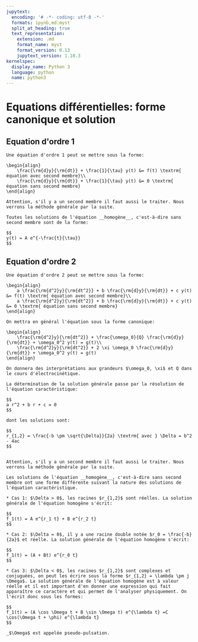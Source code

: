 ```yaml
---
jupytext:
  encoding: '# -*- coding: utf-8 -*-'
  formats: ipynb,md:myst
  split_at_heading: true
  text_representation:
    extension: .md
    format_name: myst
    format_version: 0.13
    jupytext_version: 1.10.3
kernelspec:
  display_name: Python 3
  language: python
  name: python3
---
```

# Equations différentielles: forme canonique et solution

## Equation d'ordre 1

````{important} __Forme canonique d'une équation d'ordre 1.__
Une équation d'ordre 1 peut se mettre sous la forme:

\begin{align}
	\frac{\rm{d}y}{\rm{dt}} + \frac{1}{\tau} y(t) &= f(t) \textrm{ équation avec second membre}\\
	\frac{\rm{d}y}{\rm{dt}} + \frac{1}{\tau} y(t) &= 0 \textrm{ équation sans second membre}
\end{align}
````

```{margin} __Traitement du second membre__
Attention, s'il y a un second membre il faut aussi le traiter. Nous verrons la méthode générale par la suite.
```
````{important} __Solution de l'équation sans second membre__
Toutes les solutions de l'équation __homogène__, c'est-à-dire sans second membre sont de la forme:

$$
y(t) = A e^{-\frac{t}{\tau}}
$$
````


## Equation d'ordre 2

````{important} __Forme canonique d'une équation d'ordre 2.__
Une équation d'ordre 2 peut se mettre sous la forme:

\begin{align}
	a \frac{\rm{d^2}y}{\rm{dt^2}} + b \frac{\rm{d}y}{\rm{dt}} + c y(t) &= f(t) \textrm{ équation avec second membre}\\
	a \frac{\rm{d^2}y}{\rm{dt^2}} + b \frac{\rm{d}y}{\rm{dt}} + c y(t) &= 0 \textrm{ équation sans second membre}
\end{align}

On mettra en général l'équation sous la forme canonique:

\begin{align}
	\frac{\rm{d^2}y}{\rm{dt^2}} + \frac{\omega_0}{Q} \frac{\rm{d}y}{\rm{dt}} + \omega_0^2 y(t) = g(t)\\
	\frac{\rm{d^2}y}{\rm{dt^2}} + 2 \xi \omega_0 \frac{\rm{d}y}{\rm{dt}} + \omega_0^2 y(t) = g(t)
\end{align}

On donnera des interprétations aux grandeurs $\omega_0, \xi$ et Q dans le cours d'électrocinétique.
````

````{important} __Equation caractéristique__
La détermination de la solution générale passe par la résolution de l'équation caractéristique:

$$
a r^2 + b r + c = 0
$$

dont les solutions sont:

$$
r_{1,2} = \frac{-b \pm \sqrt{\Delta}}{2a} \textrm{ avec } \Delta = b^2 - 4ac
$$
````

```{margin} __Traitement du second membre__

Attention, s'il y a un second membre il faut aussi le traiter. Nous verrons la méthode générale par la suite.
```
````{important} __Solution de l'équation sans second membre__
Les solutions de l'équation __homogène__, c'est-à-dire sans second membre ont une forme différente suivant la nature des solutions de l'équation caractéristique.

* Cas 1: $\Delta > 0$, les racines $r_{1,2}$ sont réelles. La solution générale de l'équation homogène s'écrit:

$$
f_1(t) = A e^{r_1 t} + B e^{r_2 t}
$$

* Cas 2: $\Delta = 0$, il y a une racine double notée $r_0 = \frac{-b}{2a}$ et réelle. La solution générale de l'équation homogène s'écrit:

$$
f_1(t) = (A + Bt) e^{r_0 t}
$$

* Cas 3: $\Delta < 0$, les racines $r_{1,2}$ sont complexes et conjuguées, on peut les écrire sous la forme $r_{1,2} = \lambda \pm j \Omega$. La solution générale de l'équation homogène est à valeur réelle et il est important d'en donner une expression qui fait apparaître ce caractère et qui permet de l'analyser physiquement. On l'écrit donc sous les formes:

$$
f_1(t) = (A \cos \Omega t + B \sin \Omega t) e^{\lambda t} =C \cos(\Omega t + \phi) e^{\lambda t}
$$

_$\Omega$ est appelée pseudo-pulsation.
````
